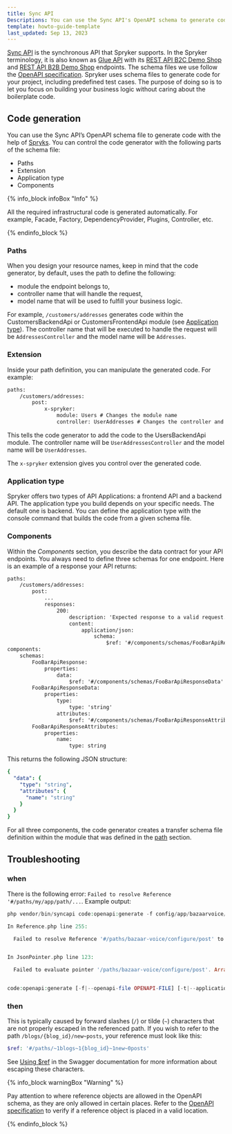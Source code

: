 ```yaml
---
title: Sync API
Descriptions: You can use the Sync API's OpenAPI schema to generate code with the code generator and control the generated code by adjusting parts of the schema file.
template: howto-guide-template
last_updated: Sep 13, 2023
---
```


[Sync API](https://github.com/spryker-sdk/sync-api/) is the synchronous API that Spryker supports. In the Spryker terminology, it is also known as [Glue API](/docs/scos/dev/glue-api-guides/{{site.version}}/old-glue-infrastructure/glue-rest-api.html) with its [REST API B2C Demo Shop](/docs/scos/dev/glue-api-guides/{{site.version}}/old-glue-infrastructure/rest-api-marketplace-b2c-demo-shop-reference.html) and [REST API B2B Demo Shop](/docs/scos/dev/glue-api-guides/{{site.version}}/old-glue-infrastructure/rest-api-b2b-demo-shop-reference.html) endpoints. The schema files we use follow the [OpenAPI specification](https://swagger.io/specification/).
Spryker uses schema files to generate code for your project, including predefined test cases. The purpose of doing so is to let you focus on building your business logic without caring about the boilerplate code.

## Code generation

You can use the Sync API’s OpenAPI schema file to generate code with the help of [Spryks](/docs/sdk/dev/spryks/spryks.html).
You can control the code generator with the following parts of the schema file:
- Paths
- Extension
- Application type
- Components

{% info_block infoBox "Info" %}

All the required infrastructural code is generated automatically. For example, Facade, Factory, DependencyProvider, Plugins, Controller, etc.

{% endinfo_block %}


### Paths

When you design your resource names, keep in mind that the code generator, by default, uses the path to define the following:
- module the endpoint belongs to,
- controller name that will handle the request,
- model name that will be used to fulfill your business logic.

For example, `/customers/addresses` generates code within the CustomersBackendApi or CustomersFrontendApi module (see [Application type](#application-type)). The controller name that will be executed to handle the request will be `AddressesController` and the model name will be `Addresses`.

### Extension

Inside your path definition, you can manipulate the generated code. For example:

```xml
paths:
    /customers/addresses:
        post:
            x-spryker:
                module: Users # Changes the module name
                controller: UserAddresses # Changes the controller and the model name
```
This tells the code generator to add the code to the UsersBackendApi module. The controller name will be `UserAddressesController` and the model name will be `UserAddresses`.

The `x-spryker` extension gives you control over the generated code.

### Application type

Spryker offers two types of API Applications: a frontend API and a backend API. The application type you build depends on your specific needs. The default one is backend. You can define the application type with the console command that builds the code from a given schema file.

### Components
Within the *Components* section, you describe the data contract for your API endpoints. You always need to define three schemas for one endpoint. Here is an example of a response your API returns:

```xml
paths:
    /customers/addresses:
        post:
            ...
            responses:
                200:
                    description: 'Expected response to a valid request.'
                    content:
                        application/json:
                            schema:
                                $ref: '#/components/schemas/FooBarApiResponse'
components:
    schemas:
        FooBarApiResponse:
            properties:
                data:
                    $ref: '#/components/schemas/FooBarApiResponseData'
        FooBarApiResponseData:
            properties:
                type:
                    type: 'string'
                attributes:
                    $ref: '#/components/schemas/FooBarApiResponseAttributes'
        FooBarApiResponseAttributes:
            properties:
                name:
                    type: string
```
This returns the following JSON structure:

```yml
{
  "data": {
    "type": "string",
    "attributes": {
      "name": "string"
    }
  }
}
```
For all three components, the code generator creates a transfer schema file definition within the module that was defined in the [path](#paths) section.

## Troubleshooting

### when
There is the following error: `Failed to resolve Reference '#/paths/my/app/path/...`. Example output:

```php
php vendor/bin/syncapi code:openapi:generate -f config/app/bazaarvoice/api/openapi/bazaarvoice.yml

In Reference.php line 255:

  Failed to resolve Reference '#/paths/bazaar-voice/configure/post' to cebe\openapi\spec\Operation Object: Failed to evaluate pointer '/paths/bazaar-voice/configure/post'. Array has no member bazaar-voice at path '/paths'.  


In JsonPointer.php line 123:

  Failed to evaluate pointer '/paths/bazaar-voice/configure/post'. Array has no member bazaar-voice at path '/paths'.  


code:openapi:generate [-f|--openapi-file OPENAPI-FILE] [-t|--application-type APPLICATION-TYPE] [-o|--organization ORGANIZATION]
```

### then
This is typically caused by forward slashes (`/`) or tilde (`~`) characters that are not properly escaped in the referenced path.
If you wish to refer to the path `/blogs/{blog_id}/new~posts`, your reference must look like this:

```php
$ref: '#/paths/~1blogs~1{blog_id}~1new~0posts'
```

See [Using $ref](https://swagger.io/docs/specification/using-ref/) in the Swagger documentation for more information about escaping these characters.

{% info_block warningBox "Warning" %}

Pay attention to where reference objects are allowed in the OpenAPI schema, as they are only allowed in certain places. Refer to the [OpenAPI specification](https://spec.openapis.org/oas/v3.1.0) to verify if a reference object is placed in a valid location.

{% endinfo_block %}
